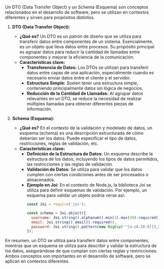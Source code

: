 Un DTO (Data Transfer Object) y un Schema (Esquema) son conceptos relacionados en el desarrollo de software, pero se utilizan en contextos diferentes y sirven para propósitos distintos.

1. **DTO (Data Transfer Object):**
   - **¿Qué es?** Un DTO es un patrón de diseño que se utiliza para transferir datos entre componentes de un sistema. Esencialmente, es un objeto que lleva datos entre procesos. Su propósito principal es agrupar datos para reducir la cantidad de llamadas entre componentes y mejorar la eficiencia de la comunicación.
   - **Características clave:**
     - **Transferencia de Datos:** Los DTOs se utilizan para transferir datos entre capas de una aplicación, especialmente cuando es necesario enviar datos entre el cliente y el servidor.
     - **Estructura Simple:** Suelen tener una estructura simple, conteniendo principalmente datos sin lógica de negocios.
     - **Reducción de la Cantidad de Llamadas:** Al agrupar datos relevantes en un DTO, se reduce la necesidad de realizar múltiples llamadas para obtener diferentes piezas de información.

2. **Schema (Esquema):**
   - **¿Qué es?** En el contexto de la validación y modelado de datos, un esquema (schema) es una descripción estructurada de cómo deberían ser los datos. Puede especificar el tipo de datos, restricciones, reglas de validación, etc.
   - **Características clave:**
     - **Definición de la Estructura de Datos:** Un esquema describe la estructura de los datos, incluyendo los tipos de datos permitidos, las restricciones y las reglas de validación.
     - **Validación de Datos:** Se utiliza para validar que los datos cumplen con ciertas condiciones antes de ser procesados o almacenados.
     - **Ejemplo en Joi:** En el contexto de Node.js, la biblioteca Joi se utiliza para definir esquemas de validación. Por ejemplo, un esquema para validar un objeto podría verse así:
       ```javascript
       const Joi = require('joi');

       const schema = Joi.object({
         username: Joi.string().alphanum().min(3).max(30).required(),
         email: Joi.string().email().required(),
         password: Joi.string().pattern(new RegExp('^[a-zA-Z0-9]{3,30}$')).required(),
       });
       ```

En resumen, un DTO se utiliza para transferir datos entre componentes, mientras que un esquema se utiliza para describir y validar la estructura de los datos, asegurándose de que cumplan con ciertas reglas y restricciones. Ambos conceptos son importantes en el desarrollo de software, pero se aplican en contextos diferentes.
